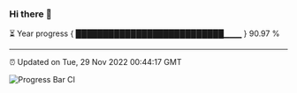 ### Hi there 👋

⏳ Year progress { ███████████████████████████▁▁▁ } 90.97 %

---

⏰ Updated on Tue, 29 Nov 2022 00:44:17 GMT

![Progress Bar CI](https://github.com/Shyam-Makwana/GitHub-Actions-Demo/workflows/Progress%20Bar%20CI/badge.svg)
